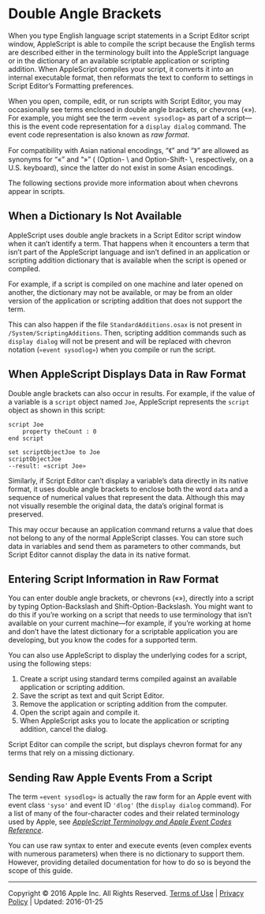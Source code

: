<a id="//apple_ref/doc/uid/TP40000983-CH225-SW1"></a>

# Double Angle Brackets

<a id="//apple_ref/doc/uid/TP40000983-CH225-DontLinkElementID_435"></a><a id="//apple_ref/doc/uid/TP40000983-CH225-DontLinkElementID_436"></a><a id="//apple_ref/doc/uid/TP40000983-CH225-DontLinkElementID_437"></a>When you type English language script statements in a Script Editor script window, AppleScript is able to compile the script because the English terms are described either in the terminology built into the AppleScript language or in the dictionary of an available scriptable application or scripting addition. When AppleScript compiles your script, it converts it into an internal executable format, then reformats the text to conform to settings in Script Editor’s Formatting preferences.

When you open, compile, edit, or run scripts with Script Editor, you may occasionally see terms enclosed in double angle brackets, or chevrons<a id="//apple_ref/doc/uid/TP40000983-CH225-DontLinkElementID_438"></a> («»). For example, you might see the term `«event sysodlog»` as part of a script—this is the event code representation for a `display dialog` command. The event code representation is also known as <a id="//apple_ref/doc/uid/TP40000983-CH225-DontLinkElementID_439"></a>*raw format*.

For compatibility with Asian national encodings, “《” and “》” are allowed as synonyms for “«” and “»” ( (Option- \\ and Option-Shift- \\, respectively, on a U.S. keyboard), since the latter do not exist in some Asian encodings.

The following sections provide more information about when chevrons appear in scripts.

<a id="//apple_ref/doc/uid/TP40000983-CH225-SW37"></a>

## When a Dictionary Is Not Available

<a id="//apple_ref/doc/uid/TP40000983-CH225-DontLinkElementID_440"></a>

AppleScript uses double angle brackets in a Script Editor script window when it can’t identify a term. That happens when it encounters a term that isn’t part of the AppleScript language and isn’t defined in an application or scripting addition dictionary that is available when the script is opened or compiled.

For example, if a script is compiled on one machine and later opened on another, the dictionary may not be available, or may be from an older version of the application or scripting addition that does not support the term.

This can also happen if the file `StandardAdditions.osax` is not present in `/System/ScriptingAdditions`. Then, scripting addition commands such as `display dialog` will not be present and will be replaced with chevron notation (`«event sysodlog»`) when you compile or run the script.

<a id="//apple_ref/doc/uid/TP40000983-CH225-SW2"></a>

## When AppleScript Displays Data in Raw Format

<a id="//apple_ref/doc/uid/TP40000983-CH225-DontLinkElementID_441"></a>

Double angle brackets can also occur in results. For example, if the value of a variable is a `script` object named `Joe`, AppleScript represents the `script` object as shown in this script:

```
script Joe
    property theCount : 0
end script
 
set scriptObjectJoe to Joe
scriptObjectJoe
--result: «script Joe»
```

Similarly, if Script Editor can’t display a variable’s data directly in its native format, it uses double angle brackets to enclose both the word `data` and a sequence of numerical values that represent the data. Although this may not visually resemble the original data, the data’s original format is preserved.

This may occur because an application command returns a value that does not belong to any of the normal AppleScript classes. You can store such data in variables and send them as parameters to other commands, but Script Editor cannot display the data in its native format.

<a id="//apple_ref/doc/uid/TP40000983-CH225-SW3"></a>

## Entering Script Information in Raw Format

<a id="//apple_ref/doc/uid/TP40000983-CH225-DontLinkElementID_442"></a>You can enter double angle brackets, or chevrons («»), directly into a script by typing Option-Backslash and Shift-Option-Backslash. You might want to do this if you’re working on a script that needs to use terminology that isn’t available on your current machine—for example, if you’re working at home and don’t have the latest dictionary for a scriptable application you are developing, but you know the codes for a supported term.

You can also use AppleScript to display the underlying codes for a script, using the following steps:

1. Create a script using standard terms compiled against an available application or scripting addition.
2. Save the script as text and quit Script Editor.
3. Remove the application or scripting addition from the computer.
4. Open the script again and compile it.
5. When AppleScript asks you to locate the application or scripting addition, cancel the dialog.

Script Editor can compile the script, but displays chevron format for any terms that rely on a missing dictionary.

<a id="//apple_ref/doc/uid/TP40000983-CH225-SW4"></a>

## Sending Raw Apple Events From a Script

<a id="//apple_ref/doc/uid/TP40000983-CH225-DontLinkElementID_443"></a>The term `«event sysodlog»` is actually the raw form for an Apple event with event class `'syso'` and event ID `'dlog'` (the `display dialog` command). For a list of many of the four-character codes and their related terminology used by Apple, see *[AppleScript Terminology and Apple Event Codes Reference](../../../../../releasenotes/AppleScript/ASTerminology_AppleEventCodes/TermsAndCodes.html#//apple_ref/doc/uid/TP40004532)*.

You can use raw syntax to enter and execute events (even complex events with numerous parameters) when there is no dictionary to support them. However, providing detailed documentation for how to do so is beyond the scope of this guide.<a id="//apple_ref/doc/uid/TP40000983-CH225-DontLinkElementID_444"></a><a id="//apple_ref/doc/uid/TP40000983-CH225-DontLinkElementID_445"></a><a id="//apple_ref/doc/uid/TP40000983-CH225-DontLinkElementID_446"></a>

  

---

Copyright © 2016 Apple Inc. All Rights Reserved. [Terms of Use](http://www.apple.com/legal/internet-services/terms/site.html) | [Privacy Policy](http://www.apple.com/privacy/) | Updated: 2016-01-25
